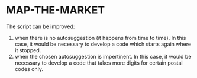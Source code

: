 # MAP-THE-MARKET

The script can be improved:
1) when there is no autosuggestion (it happens from time to time). In this case, it would be necessary to develop a code which starts again where it stopped.
2) when the chosen autosuggestion is impertinent. In this case, it would be necessary to develop a code that takes more digits for certain postal codes only.
